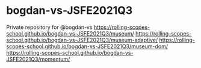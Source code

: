 # bogdan-vs-JSFE2021Q3
Private repository for @bogdan-vs
https://rolling-scopes-school.github.io/bogdan-vs-JSFE2021Q3/museum/
https://rolling-scopes-school.github.io/bogdan-vs-JSFE2021Q3/museum-adaptive/
https://rolling-scopes-school.github.io/bogdan-vs-JSFE2021Q3/museum-dom/
https://rolling-scopes-school.github.io/bogdan-vs-JSFE2021Q3/momentum/
